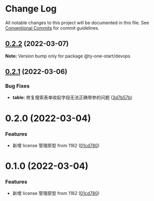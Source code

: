 # Change Log

All notable changes to this project will be documented in this file.
See [Conventional Commits](https://conventionalcommits.org) for commit guidelines.

## [0.2.2](https://10.1.2.7/visual-fe/swap-modules/compare/@ty-one-start/devops@0.2.1...@ty-one-start/devops@0.2.2) (2022-03-07)

**Note:** Version bump only for package @ty-one-start/devops





## [0.2.1](https://10.1.2.7/visual-fe/swap-modules/compare/@ty-one-start/devops@0.2.0...@ty-one-start/devops@0.2.1) (2022-03-06)


### Bug Fixes

* **table:** 修复搜索表单收起字段无法正确带参的问题 ([3d7b57b](https://10.1.2.7/visual-fe/swap-modules/commits/3d7b57b0070b570b56d2dbc0a520a459c984b6a6))





# 0.2.0 (2022-03-04)


### Features

* 新增 license 管理原型 from 1182 ([01cd780](https://10.1.2.7/visual-fe/swap-modules/commits/01cd780064164b7c105360d06f7bbb158f36f543))





# 0.1.0 (2022-03-04)


### Features

* 新增 license 管理原型 from 1182 ([01cd780](https://10.1.2.7/visual-fe/swap-modules/commits/01cd780064164b7c105360d06f7bbb158f36f543))
